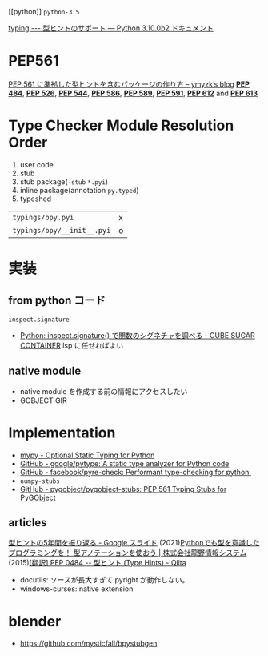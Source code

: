 [[python]]
`python-3.5`

[typing --- 型ヒントのサポート — Python 3.10.0b2 ドキュメント](https://docs.python.org/ja/3/library/typing.html)

# PEP561

[PEP 561 に準拠した型ヒントを含むパッケージの作り方 – ymyzk’s blog](https://blog.ymyzk.com/2018/09/creating-packages-using-pep-561/)
[**PEP 484**](https://www.python.org/dev/peps/pep-0484), [**PEP 526**](https://www.python.org/dev/peps/pep-0526), [**PEP 544**](https://www.python.org/dev/peps/pep-0544), [**PEP 586**](https://www.python.org/dev/peps/pep-0586), [**PEP 589**](https://www.python.org/dev/peps/pep-0589), [**PEP 591**](https://www.python.org/dev/peps/pep-0591), [**PEP 612**](https://www.python.org/dev/peps/pep-0612) and [**PEP 613**](https://www.python.org/dev/peps/pep-0613)

# Type Checker Module Resolution Order

1. user code
2. stub
3. stub package(`-stub` `*.pyi`)
4. inline package(annotation `py.typed`)
5. typeshed

|                            |     |
| -------------------------- | --- |
| `typings/bpy.pyi`          | x   |
| `typings/bpy/__init__.pyi` | o   |

# 実装

## from python コード

`inspect.signature`

- [Python: inspect.signature() で関数のシグネチャを調べる - CUBE SUGAR CONTAINER](https://blog.amedama.jp/entry/2016/10/31/225219)
  lsp に任せればよい

## native module

- native module を作成する前の情報にアクセスしたい
- GOBJECT GIR

# Implementation

- [mypy - Optional Static Typing for Python](http://www.mypy-lang.org/)
- [GitHub - google/pytype: A static type analyzer for Python code](https://github.com/google/pytype)
- [GitHub - facebook/pyre-check: Performant type-checking for python.](https://github.com/facebook/pyre-check)
- `numpy-stubs`
- [GitHub - pygobject/pygobject-stubs: PEP 561 Typing Stubs for PyGObject](https://github.com/pygobject/pygobject-stubs)

## articles

[型ヒントの5年間を振り返る - Google スライド](https://docs.google.com/presentation/d/1kxX5_bL1Rv-sW7zJDBSve9g69A_AJbAEvMXkhlMrBR4/htmlpresent)
(2021)[Pythonでも型を意識したプログラミングを！ 型アノテーションを使おう | 株式会社龍野情報システム](https://tatsuno-system.co.jp/2021/02/03/blog_python-function-annotations/)
(2015)[[翻訳] PEP 0484 -- 型ヒント (Type Hints) - Qiita](https://qiita.com/t2y/items/f95f6efe163b29be59af)

- docutils: ソースが長大すぎて pyright が動作しない。
- windows-curses: native extension

# blender

- https://github.com/mysticfall/bpystubgen
